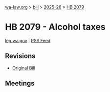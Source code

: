 [wa-law.org](/) > [bill](/bill/) > [2025-26](/bill/2025-26/) > [HB 2079](/bill/2025-26/hb/2079/)

# HB 2079 - Alcohol taxes
[leg.wa.gov](https://app.leg.wa.gov/billsummary?BillNumber=2079&Year=2025&Initiative=false) | [RSS Feed](./rss.xml)

## Revisions
* [Original Bill](1/)

## Meetings